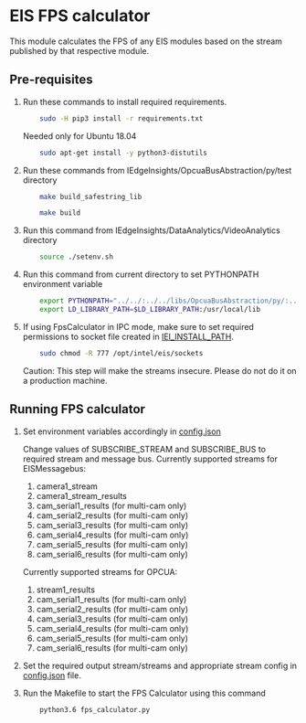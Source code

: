 # EIS FPS calculator

This module calculates the FPS of any EIS modules based on the stream published by that respective module.

## Pre-requisites

1. Run these commands to install required requirements.

    ```sh
        sudo -H pip3 install -r requirements.txt
    ```

    Needed only for Ubuntu 18.04
    ```sh
        sudo apt-get install -y python3-distutils
    ```

2. Run these commands from IEdgeInsights/OpcuaBusAbstraction/py/test directory

    ```sh
        make build_safestring_lib
    ```

    ```sh
        make build
    ```

3. Run this command from IEdgeInsights/DataAnalytics/VideoAnalytics directory

    ```sh
        source ./setenv.sh
    ```

4. Run this command from current directory to set PYTHONPATH environment variable

    ```sh
        export PYTHONPATH="../../:../../libs/OpcuaBusAbstraction/py/:../../libs/OpcuaBusAbstraction/:../../libs/EISMessageBus"
        export LD_LIBRARY_PATH=$LD_LIBRARY_PATH:/usr/local/lib
    ```

5. If using FpsCalculator in IPC mode, make sure to set required permissions to socket file created in [IEI_INSTALL_PATH](/opt/intel/eis/sockets).

    ```sh
        sudo chmod -R 777 /opt/intel/eis/sockets
    ```

    Caution: This step will make the streams insecure. Please do not do it on a production machine.

## Running FPS calculator

1. Set environment variables accordingly in [config.json](config.json)

    Change values of SUBSCRIBE_STREAM and SUBSCRIBE_BUS to required stream and message bus.
    Currently supported streams for EISMessagebus:
    1. camera1_stream
    2. camera1_stream_results
    3. cam_serial1_results (for multi-cam only)
    4. cam_serial2_results (for multi-cam only)
    5. cam_serial3_results (for multi-cam only)
    6. cam_serial4_results (for multi-cam only)
    7. cam_serial5_results (for multi-cam only)
    8. cam_serial6_results (for multi-cam only)

    Currently supported streams for OPCUA:
    1. stream1_results
    2. cam_serial1_results (for multi-cam only)
    3. cam_serial2_results (for multi-cam only)
    4. cam_serial3_results (for multi-cam only)
    5. cam_serial4_results (for multi-cam only)
    6. cam_serial5_results (for multi-cam only)
    7. cam_serial6_results (for multi-cam only)

2. Set the required output stream/streams and appropriate stream config in [config.json](config.json) file.

3. Run the Makefile to start the FPS Calculator using this command

    ```sh
        python3.6 fps_calculator.py
    ```

